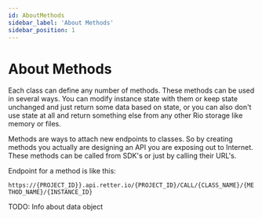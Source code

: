 ```yaml
---
id: AboutMethods
sidebar_label: 'About Methods'
sidebar_position: 1
---
```


# About Methods

Each class can define any number of methods. These methods can be used in several ways. You can modify instance state with them or keep state unchanged and just return some data based on state, or you can also don't use state at all and return something else from any other Rio storage like memory or files.

Methods are ways to attach new endpoints to classes. So by creating methods you actually are designing an API you are exposing out to Internet. These methods can be called from SDK's or just by calling their URL's.

Endpoint for a method is like this:

`https://{PROJECT_ID}}.api.retter.io/{PROJECT_ID}/CALL/{CLASS_NAME}/{METHOD_NAME}/{INSTANCE_ID}`


TODO: Info about data object